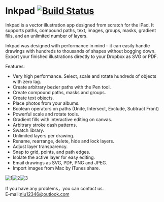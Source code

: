 Inkpad [![Build Status](https://travis-ci.org/alistairmcmillan/Inkpad.svg?branch=develop)](https://travis-ci.org/alistairmcmillan/Inkpad)
======

Inkpad is a vector illustration app designed from scratch for the iPad. It supports paths, compound paths, text, images, groups, masks, gradient fills, and an unlimited number of layers.

Inkpad was designed with performance in mind – it can easily handle drawings with hundreds to thousands of shapes without bogging down. Export your finished illustrations directly to your Dropbox as SVG or PDF.

Features:

* Very high performance. Select, scale and rotate hundreds of objects with zero lag.
* Create arbitrary bezier paths with the Pen tool.
* Create compound paths, masks and groups.
* Create text objects.
* Place photos from your albums.
* Boolean operators on paths (Unite, Intersect, Exclude, Subtract Front)
* Powerful scale and rotate tools.
* Gradient fills with interactive editing on canvas.
* Arbitrary stroke dash patterns.
* Swatch library.
* Unlimited layers per drawing.
* Rename, rearrange, delete, hide and lock layers.
* Adjust layer transparency.
* Snap to grid, points, and path edges.
* Isolate the active layer for easy editing.
* Email drawings as SVG, PDF, PNG and JPEG.
* Import images from Mac by iTunes share.

![1](https://github.com/ios-Stephens/Inkpad/blob/develop/Screenshots/Hue.png)![2](https://github.com/ios-Stephens/Inkpad/blob/develop/Screenshots/Layers.png)![3](https://github.com/ios-Stephens/Inkpad/blob/develop/Screenshots/Swatches.png)

If you have any problems，you can contact us.<br>
E-mail:niu12346@outlook.com<br>
